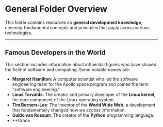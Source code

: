 # General Folder Overview
This folder contains resources on **general development knowledge**, covering fundamental concepts and principles that apply across various technologies.

---

## Famous Developers in the World
This section includes information about influential figures who have shaped the field of software and computing. Some notable names are:

* **Margaret Hamilton**: A computer scientist who led the software engineering team for the Apollo space program and coined the term "software engineering."
* **Linus Torvalds**: The creator and primary developer of the **Linux kernel**, the core component of the Linux operating system.
* **Tim Berners-Lee**: The inventor of the **World Wide Web**, a development that fundamentally changed how we access information.
* **Guido van Rossum**: The creator of the **Python** programming language.
* **Grace